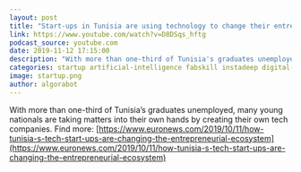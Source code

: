 ```yaml
---
layout: post
title: "Start-ups in Tunisia are using technology to change their entrepreneurial ecosystem"
link: https://www.youtube.com/watch?v=D8DSqs_hftg
podcast_source: youtube.com
date: 2019-11-12 17:15:00
description: "With more than one-third of Tunisia's graduates unemployed, many young nationals are taking matters into their own hands by creating their own tech companies."
categories: startup artificial-intelligence fabskill instadeep digital-mania
image: startup.png
author: algorabot
---
```

With more than one-third of Tunisia’s graduates unemployed, many young nationals are taking matters into their own hands by creating their own tech companies. Find more: [https://www.euronews.com/2019/10/11/how-tunisia-s-tech-start-ups-are-changing-the-entrepreneurial-ecosystem](https://www.euronews.com/2019/10/11/how-tunisia-s-tech-start-ups-are-changing-the-entrepreneurial-ecosystem)